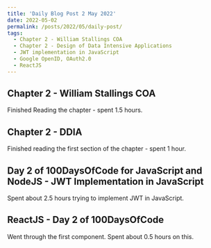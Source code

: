 ```yaml
---
title: 'Daily Blog Post 2 May 2022'
date: 2022-05-02
permalink: /posts/2022/05/daily-post/
tags:
  - Chapter 2 - William Stallings COA
  - Chapter 2 - Design of Data Intensive Applications
  - JWT implementation in JavaScript
  - Google OpenID, OAuth2.0
  - ReactJS
---
```


## Chapter 2 - William Stallings COA
Finished Reading the chapter - spent 1.5 hours.

## Chapter 2 - DDIA
Finished reading the first section of the chapter - spent 1 hour.

## Day 2 of 100DaysOfCode for JavaScript and NodeJS - JWT Implementation in JavaScript
Spent about 2.5 hours trying to implement JWT in JavaScript.

## ReactJS - Day 2 of 100DaysOfCode
Went through the first component. Spent about 0.5 hours on this.
